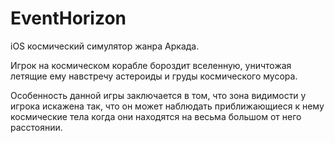 # EventHorizon

iOS космический симулятор жанра Аркада. 

Игрок на космическом корабле бороздит вселенную, уничтожая летящие ему навстречу астероиды и груды космического мусора.

Особенность данной игры заключается в том, что зона видимости у игрока искажена так, что он может наблюдать приближающиеся к нему космические тела когда они находятся на весьма большом от него расстоянии.

